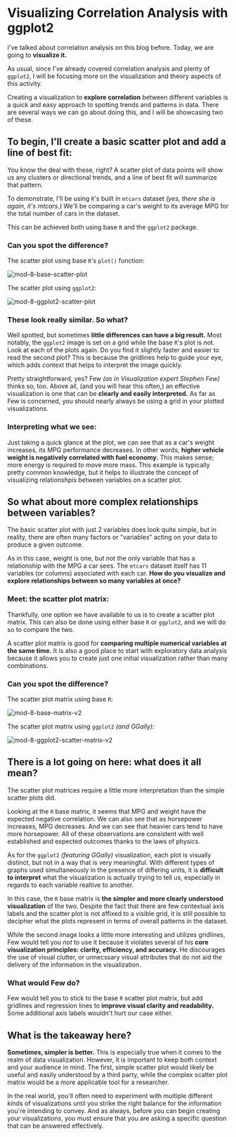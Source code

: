 # Visualizing Correlation Analysis with ggplot2

I've talked about correlation analysis on this blog before. Today, we are going to **visualize it.**

As usual, since I've already covered correlation analysis and plenty of `ggplot2`, I will be focusing more on the visualization and theory aspects of this activity.

Creating a visualization to **explore correlation** between different variables is a quick and easy approach to spotting trends and patterns in data. There are several ways we can go about doing this, and I will be showcasing two of these.

## To begin, I'll create a basic scatter plot and add a line of best fit:

You know the deal with these, right? A scatter plot of data points will show us any clusters or directional trends, and a line of best fit will summarize that pattern.

To demonstrate, I'll be using `R`'s built in `mtcars` dataset *(yes, there she is again, it's mtcars.)* We'll be comparing a car's weight to its average MPG for the total number of cars in the dataset.

This can be achieved both using base `R` and the `ggplot2` package.

### Can you spot the difference?

The scatter plot using base `R`'s `plot()` function:

![mod-8-base-scatter-plot](https://github.com/user-attachments/assets/3a60bf15-2256-4352-a052-7977eede992e)

The scatter plot using `ggplot2`:

![mod-8-ggplot2-scatter-plot](https://github.com/user-attachments/assets/647154ca-d006-4330-8151-3248e7a1d0eb)


### These look really similar. So what?

Well spotted, but sometimes **little differences can have a big result.** Most notably, the `ggplot2` image is set on a grid while the base `R`'s plot is not. Look at each of the plots again. Do you find it slightly faster and easier to read the second plot? This is because the gridlines help to guide your eye, which adds context that helps to interpret the image quickly.

Pretty straightforward, yes? Few *(as in Visualization expert Stephen Few)* thinks so, too. Above all, (and you will hear this often,) an effective visualization is one that can be **clearly and easily interpreted.** As far as Few is concerned, you should nearly always be using a grid in your plotted visualizations.

### Interpreting what we see:

Just taking a quick glance at the plot, we can see that as a car's weight increases, its MPG performance decreases. In other words, **higher vehicle weight is negatively correlated with fuel economy.** This makes sense; more energy is required to move more mass. This example is typically pretty common knowledge, but it helps to illustrate the concept of visualizing relationshpis between variables on a scatter plot.

## So what about more complex relationships between variables?

The basic scatter plot with just 2 variables does look quite simple, but in reality, there are often many factors or "variables" acting on your data to produce a given outcome.

As in this case, weight is one, but not the only variable that has a relationship with the MPG a car sees. The `mtcars` dataset itself has 11 variables (or columns) associated with each car. **How do you visualize and explore relationships between so many variables at once?**

### Meet: the scatter plot matrix:

Thankfully, one option we have available to us is to create a scatter plot matrix. This can also be done using either base `R` or `ggplot2`, and we will do so to compare the two.

A scatter plot matrix is good for **comparing multiple numerical variables at the same time.** It is also a good place to start with exploratory data analysis because it allows you to create just one initial visualization rather than many combinations.

### Can you spot the difference?

The scatter plot matrix using base `R`:

![mod-8-base-matrix-v2](https://github.com/user-attachments/assets/80749377-3c1c-4e32-ba17-04d9ad8794b1)

The scatter plot matrix using `ggplot2` *(and GGally):*

![mod-8-ggplot2-scatter-matrix-v2](https://github.com/user-attachments/assets/f363f16b-03d8-4dad-90f0-3b7069377fc5)


## There is a lot going on here: what does it all mean?

The scatter plot matrices require a little more interpretation than the simple scatter plots did.

Looking at the `R` base matrix, it seems that MPG and weight have the expected negative correlation. We can also see that as horsepower increases, MPG decreases. And we can see that heavier cars tend to have more horsepower. All of these observations are consistent with well established and expected outcomes thanks to the laws of physics.

As for the `ggplot2` *(featuring GGally)* visualization, each plot is visually distinct, but not in a way that is very meaningful. With different types of graphs used simultaneously in the presence of differing units, it is **difficult to interpret** what the visualization is actually trying to tell us, especially in regards to each variable realtive to another.

In this case, the `R` base matrix is **the simpler and more clearly understood visualization** of the two. Despite the fact that there are few contextual axis labels and the scatter plot is not affixed to a visible grid, it is still possible to decipher what the plots represent in terms of overall patterns in the dataset. 

While the second image looks a little more interesting and utilizes gridlines, Few would tell you *not* to use it because it violates several of his **core visualization principles: clarity, efficiency, and accuracy.** He discourages the use of visual clutter, or unnecssary visual attributes that do not aid the delivery of the information in the visualization.

### What would Few do?

Few would tell you to stick to the base `R` scatter plot matrix, but add gridlines and regression lines to **improve visual clarity and readability.** Some additional axis labels wouldn't hurt our case either.

## What is the takeaway here?

**Sometimes, simpler is better.** This is especially true when it comes to the realm of data visualization. However, it is important to keep both context and your audience in mind. The first, simple scatter plot would likely be useful and easily understood by a third party, while the complex scatter plot matrix would be a more applicable tool for a researcher.

In the real world, you'll often need to experiment with multiple different kinds of visualizations until you strike the right balance for the information you're intending to convey. And as always, before you can begin creating your visualizations, you must ensure that you are asking a specific question that can be answered effectively.

